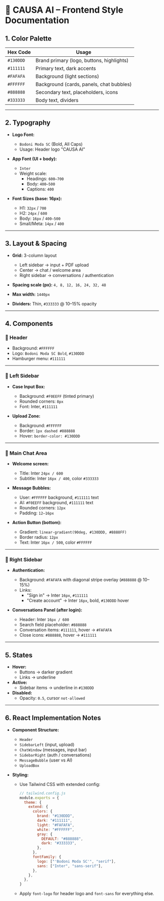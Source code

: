 # 🎨 CAUSA AI – Frontend Style Documentation

## 1. Color Palette
| Hex Code  | Usage |
|-----------|--------|
| `#130DDD` | Brand primary (logo, buttons, highlights) |
| `#111111` | Primary text, dark accents |
| `#FAFAFA` | Background (light sections) |
| `#FFFFFF` | Background (cards, panels, chat bubbles) |
| `#888888` | Secondary text, placeholders, icons |
| `#333333` | Body text, dividers |

---

## 2. Typography

- **Logo Font:**  
  - `Bodoni Moda SC` (Bold, All Caps)  
  - Usage: Header logo "CAUSA AI"  

- **App Font (UI + body):**  
  - `Inter`  
  - Weight scale:  
    - Headings: `600–700`  
    - Body: `400–500`  
    - Captions: `400`  

- **Font Sizes (base: 16px):**  
  - H1: `32px` / `700`  
  - H2: `24px` / `600`  
  - Body: `16px` / `400–500`  
  - Small/Meta: `14px` / `400`  

---

## 3. Layout & Spacing

- **Grid:** 3-column layout  
  - Left sidebar → input + PDF upload  
  - Center → chat / welcome area  
  - Right sidebar → conversations / authentication  

- **Spacing scale (px):** `4, 8, 12, 16, 24, 32, 48`  
- **Max width:** `1440px`  
- **Dividers:** Thin, `#333333` @ 10–15% opacity  

---

## 4. Components

### 🔹 Header
- Background: `#FFFFFF`  
- Logo: `Bodoni Moda SC Bold`, `#130DDD`  
- Hamburger menu: `#111111`  

---

### 🔹 Left Sidebar
- **Case Input Box:**  
  - Background: `#F0EEFF` (tinted primary)  
  - Rounded corners: `8px`  
  - Font: Inter, `#111111`  

- **Upload Zone:**  
  - Background: `#FFFFFF`  
  - Border: `1px dashed #888888`  
  - Hover: `border-color: #130DDD`  

---

### 🔹 Main Chat Area
- **Welcome screen:**  
  - Title: Inter `24px / 600`  
  - Subtitle: Inter `16px / 400`, color `#333333`  

- **Message Bubbles:**  
  - User: `#FFFFFF` background, `#111111` text  
  - AI: `#F0EEFF` background, `#111111` text  
  - Rounded corners: `12px`  
  - Padding: `12–16px`  

- **Action Button (bottom):**  
  - Gradient: `linear-gradient(90deg, #130DDD, #8888FF)`  
  - Border radius: `12px`  
  - Text: Inter `16px / 500`, color `#FFFFFF`  

---

### 🔹 Right Sidebar
- **Authentication:**  
  - Background: `#FAFAFA` with diagonal stripe overlay (`#888888` @ 10–15%)  
  - Links:  
    - "Sign in" → Inter `16px`, `#111111`  
    - "Create account" → Inter `16px`, bold, `#130DDD` hover  

- **Conversations Panel (after login):**  
  - Header: Inter `16px / 600`  
  - Search field placeholder: `#888888`  
  - Conversation items: `#111111`, hover → `#FAFAFA`  
  - Close icons: `#888888`, hover → `#111111`  

---

## 5. States
- **Hover:**  
  - Buttons → darker gradient  
  - Links → underline  
- **Active:**  
  - Sidebar items → underline in `#130DDD`  
- **Disabled:**  
  - Opacity: `0.5`, cursor `not-allowed`  

---

## 6. React Implementation Notes
- **Component Structure:**
  - `Header`  
  - `SidebarLeft` (input, upload)  
  - `ChatWindow` (messages, input bar)  
  - `SidebarRight` (auth / conversations)  
  - `MessageBubble` (user vs AI)  
  - `UploadBox`  

- **Styling:**
  - Use Tailwind CSS with extended config:  
    ```js
    // tailwind.config.js
    module.exports = {
      theme: {
        extend: {
          colors: {
            brand: "#130DDD",
            dark: "#111111",
            light: "#FAFAFA",
            white: "#FFFFFF",
            gray: {
              DEFAULT: "#888888",
              dark: "#333333",
            },
          },
          fontFamily: {
            logo: ["'Bodoni Moda SC'", "serif"],
            sans: ["Inter", "sans-serif"],
          },
        },
      },
    }
    ```
  - Apply `font-logo` for header logo and `font-sans` for everything else.  

